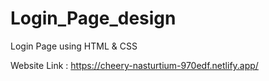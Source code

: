 # Login_Page_design
Login Page using HTML &amp; CSS

Website Link : https://cheery-nasturtium-970edf.netlify.app/
